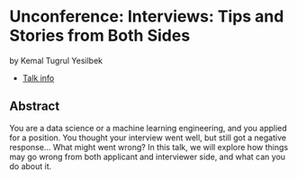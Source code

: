 # Unconference: Interviews: Tips and Stories from Both Sides
by Kemal Tugrul Yesilbek
* [Talk info](https://amsterdam2023.pydata.org/cfp/talk/CKKZRM/)
## Abstract
You are a data science or a machine learning engineering, and you applied for a position. You thought your interview went well, but still got a negative response... What might went wrong? In this talk, we will explore how things may go wrong from both applicant and interviewer side, and what can you do about it.
